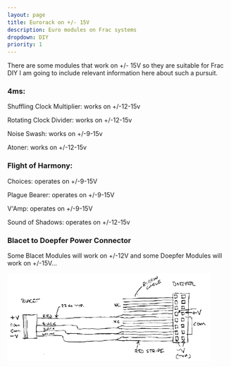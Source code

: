 ```yaml
---
layout: page
title: Eurorack on +/- 15V
description: Euro modules on Frac systems
dropdown: DIY
priority: 1
---
```




There are some modules that work on +/- 15V so they are suitable for Frac DIY
I am going to include relevant information here about such a pursuit.

<!--more-->


### 4ms:

Shuffling Clock Multiplier: works on +/-12-15v

Rotating Clock Divider: works on +/-12-15v

Noise Swash: works on +/-9-15v

Atoner: works on +/-12-15v 


### Flight of Harmony:

Choices: operates on +/-9-15V

Plague Bearer: operates on +/-9-15V

V'Amp: operates on +/-9-15V

Sound of Shadows: operates on +/-12-15v


### Blacet to Doepfer Power Connector

Some Blacet Modules will work on +/-12V and some Doepfer Modules will work on +/-15V... 

![BlacetDoepferConnector](https://github.com/FracModular/Blacet/raw/master/BlacetDoepPsConn.gif)
